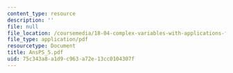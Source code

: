 ```yaml
---
content_type: resource
description: ''
file: null
file_location: /coursemedia/18-04-complex-variables-with-applications-fall-1999/75c343a8a1d9c963a72e13cc0104307f_AnsPS_5.pdf
file_type: application/pdf
resourcetype: Document
title: AnsPS_5.pdf
uid: 75c343a8-a1d9-c963-a72e-13cc0104307f
---
```


